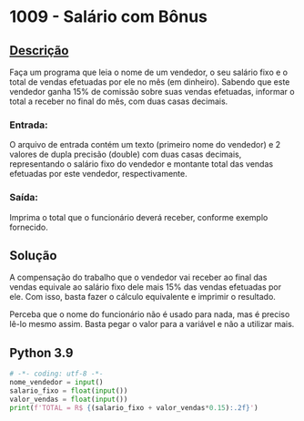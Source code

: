 # 1009 - Salário com Bônus

## [Descrição](https://www.beecrowd.com.br/judge/pt/problems/view/1009)

Faça um programa que leia o nome de um vendedor, o seu salário fixo e o total de vendas efetuadas por ele no mês (em dinheiro). Sabendo que este vendedor ganha 15% de comissão sobre suas vendas efetuadas, informar o total a receber no final do mês, com duas casas decimais.

### Entrada:
O arquivo de entrada contém um texto (primeiro nome do vendedor) e 2 valores de dupla precisão (double) com duas casas decimais, representando o salário fixo do vendedor e montante total das vendas efetuadas por este vendedor, respectivamente.

### Saída:
Imprima o total que o funcionário deverá receber, conforme exemplo fornecido.

## Solução

A compensação do trabalho que o vendedor vai receber ao final das vendas equivale ao salário fixo dele mais 15% das vendas efetuadas por ele. Com isso, basta fazer o cálculo equivalente e imprimir o resultado.

Perceba que o nome do funcionário não é usado para nada, mas é preciso lê-lo mesmo assim. Basta pegar o valor para a variável e não a utilizar mais.

## Python 3.9

```Python
# -*- coding: utf-8 -*-
nome_vendedor = input()
salario_fixo = float(input())
valor_vendas = float(input())
print(f'TOTAL = R$ {(salario_fixo + valor_vendas*0.15):.2f}')
```
